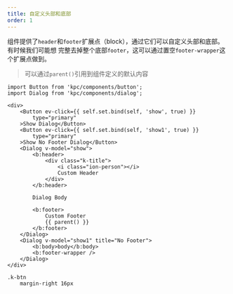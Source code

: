 ```yaml
---
title: 自定义头部和底部
order: 1
---
```


组件提供了`header`和`footer`扩展点（block），通过它们可以自定义头部和底部。有时候我们可能想
完整去掉整个底部`footer`，这可以通过置空`footer-wrapper`这个扩展点做到。

> 可以通过`parent()`引用到组件定义的默认内容

```vdt
import Button from 'kpc/components/button';
import Dialog from 'kpc/components/dialog';

<div>
    <Button ev-click={{ self.set.bind(self, 'show', true) }}
        type="primary"
    >Show Dialog</Button>
    <Button ev-click={{ self.set.bind(self, 'show1', true) }}
        type="primary"
    >Show No Footer Dialog</Button>
    <Dialog v-model="show">
        <b:header>
            <div class="k-title">
                <i class="ion-person"></i>
                Custom Header
            </div>
        </b:header>

        Dialog Body 

        <b:footer>
            Custom Footer
            {{ parent() }}
        </b:footer>
    </Dialog>
    <Dialog v-model="show1" title="No Footer">
        <b:body>body</b:body>
        <b:footer-wrapper />
    </Dialog>
</div>
```

```styl
.k-btn
    margin-right 16px
```
